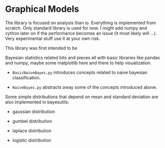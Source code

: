 # Graphical Models

The library is focused on analysis than io. Everything is implemented from 
scratch. Only standard library is used for now. 
I might add numpy and cython later on if the performance becomes an issue 
(it most likely will ...). Very experimental stuff use it at your own risk.

This library was first intended to be 

Bayesian statistics related bits and pieces all with basic libraries like
pandas and numpy, maybe some matplotlib here and there to help visualization.

- `BasicNaiveBayes.py` introduces concepts related to naive bayesian
  classification.

- `NaiveBayes.py` abstracts away some of the concepts introduced above.

Some simple distributions that depend on mean and standard deviation are
also implemented in bayesutils:

- gaussian distribution

- gumbel distribution

- laplace distribution

- logistic distribution
